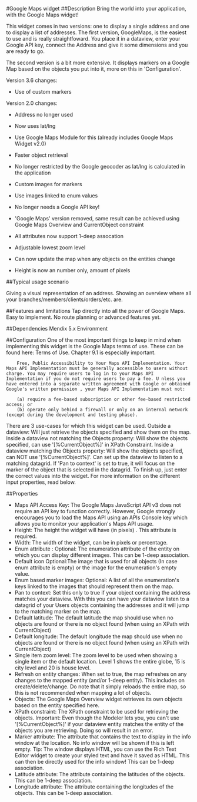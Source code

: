 #Google Maps widget
##Description
Bring the world into your application, with the Google Maps widget!

This widget comes in two versions: one to display a single address and one to display a list of addresses.
The first version, GoogleMaps, is the easiest to use and is really straightfoward. You place it in a dataview, enter your Google API key, connect the Address and give it some dimensions and you are ready to go.
 

The second version is a bit more extensive. It displays markers on a Google Map based on the objects you put into it, more on this in 'Configuration'.


Version 3.6 changes:

- Use of custom markers

 

Version 2.0 changes: 

- Address no longer used

- Now uses lat/lng

- Use Google Maps Module for this (already includes Google Maps Widget v2.0)

- Faster object retrieval

- No longer restricted by the Google geocoder as lat/lng is calculated in the application

- Custom images for markers

- Use images linked to enum values

- No longer needs a Google API key!

- 'Google Maps' version removed, same result can be achieved using Google Maps Overview and CurrentObject constraint

- All attributes now support 1-deep assocation

- Adjustable lowest zoom level

- Can now update the map when any objects on the entities change

- Height is now an number only, amount of pixels

 
##Typical usage scenario

Giving a visual representation of an address.
Showing an overview where all your branches/members/clients/orders/etc. are.

 
##Features and limitations
Tap directly into all the power of Google Maps.
Easy to implement.
No route planning or advanced features yet.

##Dependencies
Mendix 5.x Environment

##Configuration
One of the most important things to keep in mind when implementing this widget is the Google Maps terms of use. These can be found here: Terms of Use. Chapter 9.1 is especially important.

        Free, Public Accessibility to Your Maps API Implementation. Your Maps API Implementation must be generally accessible to users without charge. You may require users to log in to your Maps API Implementation if you do not require users to pay a fee. U nless you have entered into a separate written agreement with Google or obtained Google's written permission , your Maps API Implementation must not:

        (a) require a fee-based subscription or other fee-based restricted access; or
        (b) operate only behind a firewall or only on an internal network (except during the development and testing phase).
There are 3 use-cases for which this widget can be used.
        Outside a dataview: Will just retrieve the objects specified and show them on the map.
        Inside a dataview not matching the Objects property: Will show the objects specified, can use '[%CurrentObject%]' in XPath Constraint.
        Inside a dataview matching the Objects property: Will show the objects specified, can NOT use '[%CurrentObject%]'. Can set up the dataview to listen to a matching datagrid. If 'Pan to context' is set to true, it will focus on the marker of the object that is selected in the datagrid.
To finish up, just enter the correct values into the widget. For more information on the different input properties, read below.

 
##Properties
* Maps API Access Key: The Google Maps JavaScript API v3 does not require an API key to function correctly. However, Google strongly encourages you to load the Maps API using an APIs Console key which allows you to monitor your application's Maps API usage.
* Height: The height the widget will have (in pixels) . This attribute is required.
* Width: The width of the widget, can be in pixels or percentage.
* Enum attribute : Optional: The enumeration attribute of the entity on which you can display different images. This can be 1-deep association.
* Default icon Optional:The image that is used for all objects (In case enum attribute is empty) or the image for the enumeration's empty value.
* Enum based marker images: Optional: A list of all the enumeration's keys linked to the images that should represent them on the map.
* Pan to context: Set this only to true if your object containing the address matches your dataview. With this you can have your dataview listen to a datagrid of your Users objects containing the addresses and it will jump to the matching marker on the map.
* Default latitude: The default latitude the map should use when no objects are found or there is no object found (when using an XPath with CurrentObject)
* Default longitude: The default longitude the map should use when no objects are found or there is no object found (when using an XPath with CurrentObject)
* Single item zoom level: The zoom level to be used when showing a single item or the default location. Level 1 shows the entire globe, 15 is city level and 20 is house level.
* Refresh on entity changes: When set to true, the map refreshes on any changes to the mapped entity (and/or 1-deep entity). This includes on create/delete/change. Do note that it simply reloads the entire map, so this is not recommended when mapping a lot of objects.
* Objects: The Google Maps Overview widget retrieves its own objects based on the entity specified here.
* XPath constraint: The XPath constraint to be used for retrieving the objects. Important: Even though the Modeler lets you, you can't use '[%CurrentObject%]' if your dataview entity matches the entity of the objects you are retrieving. Doing so will result in an error.
* Marker attribute: The attribute that contains the text to display in the info window at the location. No info window will be shown if this is left empty. Tip: The window displays HTML, you can use the Rich Text Editor widget to create your styled text and have it saved as HTML. This can then be directly used for the info window! This can be 1-deep association.
* Latitude attribute: The attribute containing the latitudes of the objects. This can be 1-deep association.
* Longitude attribute: The attribute containing the longitudes of the objects. This can be 1-deep association.

